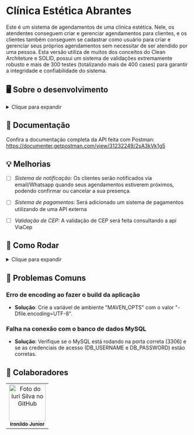 # Clínica Estética Abrantes

Este é um sistema de agendamentos de uma clínica estética. Nele, os atendentes conseguem criar e gerenciar agendamentos para clientes, e os clientes também conseguem se cadastrar como usuário para criar e gerenciar seus próprios agendamentos sem necessitar de ser atendido por uma pessoa. Esta versão utiliza de muitos dos conceitos do Clean Architeture e SOLID, possui um sistema de validações extremamente robusto e mais de 300 testes (totalizando mais de 400 cases) para garantir a integridade e confiabilidade do sistema.

## 🖥️ Sobre o desenvolvimento
<details>
<summary>Clique para expandir</summary>

<br>

Este projeto foi iniciado pelo meu colega [Ironildo Junior](https://github.com/JIJunior22), onde ele fez todo o levantamento de requisitos do projeto com a proprietária de uma clínica estética. Após as reuniões de requisitos, ele modelou e criou toda a base do sistema, definindo as entidades e seus mapeamentos, e as regras de negócio base. Após isso, eu entrei para o projeto como colaborador, somando com qualidade e código em geral. Fizemos reuniões entre nós e reuniões com o cliente, que resultaram em diversos ajustes, melhorias e novas ideias para o projeto. Cada um desenvolveu a sua própria versão do sistema por uma questão de exercício, mas ambos contribuem para o projeto do outro.


### 🧰 Tecnologias

- SpringBoot
- JWT
- MySQL
- Postman


</details>



## 📖 Documentação
Confira a documentação completa da API feita com Postman: https://documenter.getpostman.com/view/31232249/2sA3kVk1g5

## 💡 Melhorias

- [ ] _Sistema de notificação:_ Os clientes serão notificados via email/Whatsapp quando seus agendamentos estiverem próximos, podendo confirmar ou cancelar a sua presença.
- [ ] _Sistema de pagamentos:_ Será adicionado um sistema de pagamentos utilizando de uma API externa
- [ ] _Validação de CEP:_ A validação de CEP será feita consultando a api ViaCep


## 🚀 Como Rodar
<details>
<summary>Clique para expandir</summary>

### 📋 Pré-requisitos

- Java 17
- Banco de dados MySQL

### 📦 Instalando

- Clone o projeto com o comando `git clone link_do_github` ou baixe o zip pelo Github
- Entre no diretório principal do projeto e execute: 
    * Para Linux: `./mvnw clean install`
    * Para Windows: `mvnw.cmd clean install`
    * Caso já possua Maven instalado: `mvn clean install`
    * Caso queira pular os testes, adicione após **"install"** o comando: `-DskipTests`

### 🔎 Detalhes

A aplicação está configurada para se conectar ao MySQL pela porta 3306.

### 🌍 Variáveis de ambiente:

#### Banco de dados
- `DB_USERNAME`: valor padrão **root**
- `DB_PASSWORD`: valor padrão **root**

#### Segurança
- `JWT_SECRET`: segredo utilizado na geração de um token JWT. Valor padrão **my-secret-key**

#### Usuário ADMIN
- `ADMIN_USERNAME`: login do usuário, valor padrão **root**
- `ADMIN_PASSWORD`: senha do usuário, valor padrão **rooT@34923**

##### Essas configurações também podem ser alteradas no `application.properties`.

### 🌐 Deploy

O app empacotado pode ser encontrado no diretório `/target` após seguir o procedimento de instalação.

Use o comando `java -jar nome_do_jar` para rodar a aplicação.

</details>

## 🐞 Problemas Comuns

### Erro de encoding ao fazer o build da aplicação
- **Solução**: Crie a variável de ambiente "MAVEN_OPTS" com o valor "-Dfile.encoding=UTF-8".

### Falha na conexão com o banco de dados MySQL
- **Solução**: Verifique se o MySQL está rodando na porta correta (3306) e se as credenciais de acesso (DB_USERNAME e DB_PASSWORD) estão corretas.


## 🤝 Colaboradores
<table>
  <tr>
    <td align="center">
      <a href="#" title="defina o titulo do link">
        <img src="https://avatars.githubusercontent.com/u/108276322?v=4" width="100px;" alt="Foto do Iuri Silva no GitHub"/><br>
        <sub>
          <b>Ironildo Junior</b>
        </sub>
      </a>
    </td>
  </tr>
</table>